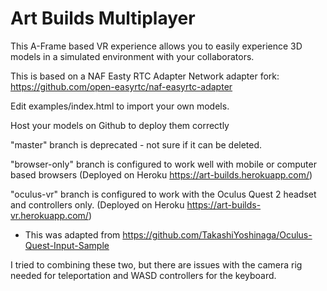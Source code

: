 # Art Builds Multiplayer

This A-Frame based VR experience allows you to easily experience  3D models in a simulated environment with your collaborators. 

This is based on a NAF Easty RTC Adapter Network adapter fork: https://github.com/open-easyrtc/naf-easyrtc-adapter



Edit examples/index.html to import your own models.  

Host your models on Github to deploy them correctly 

"master" branch is deprecated - not sure if it can be deleted. 

"browser-only" branch is configured to work well with mobile or computer based browsers (Deployed on Heroku https://art-builds.herokuapp.com/) 

"oculus-vr" branch is configured to work with the Oculus Quest 2 headset and controllers only.  (Deployed on Heroku https://art-builds-vr.herokuapp.com/) 
- This was adapted from https://github.com/TakashiYoshinaga/Oculus-Quest-Input-Sample

I tried to combining these two, but there are issues with the camera rig needed for teleportation and WASD controllers for the keyboard.

